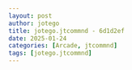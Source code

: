 ```yaml
---
layout: post
author: jotego
title: jotego.jtcommnd - 6d1d2ef
date: 2025-01-24
categories: [Arcade, jtcommnd]
tags: [jotego.jtcommnd]
---
```


